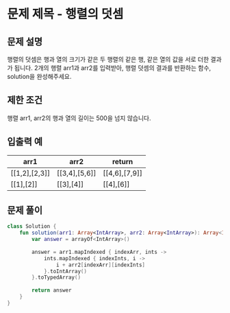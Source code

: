 # 문제 제목 - 행렬의 덧셈
## 문제 설명
행렬의 덧셈은 행과 열의 크기가 같은 두 행렬의 같은 행, 같은 열의 값을 서로 더한 결과가 됩니다. 2개의 행렬 arr1과 arr2를 입력받아, 행렬 덧셈의 결과를 반환하는 함수, solution을 완성해주세요.
## 제한 조건
행렬 arr1, arr2의 행과 열의 길이는 500을 넘지 않습니다.
## 입출력 예
arr1	| arr2	| return
---|---|---|
[[1,2],[2,3]]	| [[3,4],[5,6]]	| [[4,6],[7,9]]
[[1],[2]]	| [[3],[4]]	| [[4],[6]]
## 문제 풀이
``` kotlin
class Solution {
    fun solution(arr1: Array<IntArray>, arr2: Array<IntArray>): Array<IntArray> {
        var answer = arrayOf<IntArray>()
        
        answer = arr1.mapIndexed { indexArr, ints ->
            ints.mapIndexed { indexInts, i ->
                i + arr2[indexArr][indexInts]
            }.toIntArray()
        }.toTypedArray()
        
        return answer
    }
}
```
